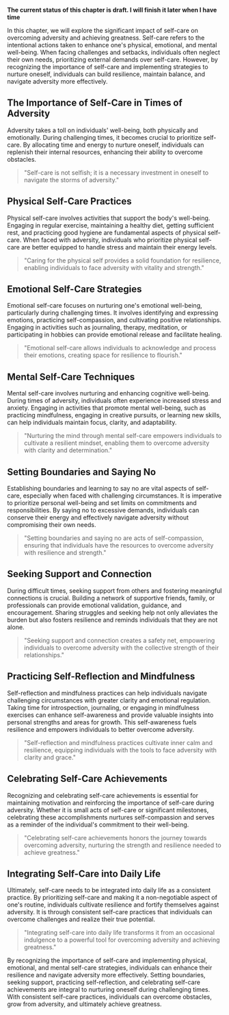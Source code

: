 **The current status of this chapter is draft. I will finish it later when I have time**

In this chapter, we will explore the significant impact of self-care on overcoming adversity and achieving greatness. Self-care refers to the intentional actions taken to enhance one's physical, emotional, and mental well-being. When facing challenges and setbacks, individuals often neglect their own needs, prioritizing external demands over self-care. However, by recognizing the importance of self-care and implementing strategies to nurture oneself, individuals can build resilience, maintain balance, and navigate adversity more effectively.

**The Importance of Self-Care in Times of Adversity**
-----------------------------------------------------

Adversity takes a toll on individuals' well-being, both physically and emotionally. During challenging times, it becomes crucial to prioritize self-care. By allocating time and energy to nurture oneself, individuals can replenish their internal resources, enhancing their ability to overcome obstacles.
> "Self-care is not selfish; it is a necessary investment in oneself to navigate the storms of adversity."

**Physical Self-Care Practices**
--------------------------------

Physical self-care involves activities that support the body's well-being. Engaging in regular exercise, maintaining a healthy diet, getting sufficient rest, and practicing good hygiene are fundamental aspects of physical self-care. When faced with adversity, individuals who prioritize physical self-care are better equipped to handle stress and maintain their energy levels.
> "Caring for the physical self provides a solid foundation for resilience, enabling individuals to face adversity with vitality and strength."

**Emotional Self-Care Strategies**
----------------------------------

Emotional self-care focuses on nurturing one's emotional well-being, particularly during challenging times. It involves identifying and expressing emotions, practicing self-compassion, and cultivating positive relationships. Engaging in activities such as journaling, therapy, meditation, or participating in hobbies can provide emotional release and facilitate healing.
> "Emotional self-care allows individuals to acknowledge and process their emotions, creating space for resilience to flourish."

**Mental Self-Care Techniques**
-------------------------------

Mental self-care involves nurturing and enhancing cognitive well-being. During times of adversity, individuals often experience increased stress and anxiety. Engaging in activities that promote mental well-being, such as practicing mindfulness, engaging in creative pursuits, or learning new skills, can help individuals maintain focus, clarity, and adaptability.
> "Nurturing the mind through mental self-care empowers individuals to cultivate a resilient mindset, enabling them to overcome adversity with clarity and determination."

**Setting Boundaries and Saying No**
------------------------------------

Establishing boundaries and learning to say no are vital aspects of self-care, especially when faced with challenging circumstances. It is imperative to prioritize personal well-being and set limits on commitments and responsibilities. By saying no to excessive demands, individuals can conserve their energy and effectively navigate adversity without compromising their own needs.
> "Setting boundaries and saying no are acts of self-compassion, ensuring that individuals have the resources to overcome adversity with resilience and strength."

**Seeking Support and Connection**
----------------------------------

During difficult times, seeking support from others and fostering meaningful connections is crucial. Building a network of supportive friends, family, or professionals can provide emotional validation, guidance, and encouragement. Sharing struggles and seeking help not only alleviates the burden but also fosters resilience and reminds individuals that they are not alone.
> "Seeking support and connection creates a safety net, empowering individuals to overcome adversity with the collective strength of their relationships."

**Practicing Self-Reflection and Mindfulness**
----------------------------------------------

Self-reflection and mindfulness practices can help individuals navigate challenging circumstances with greater clarity and emotional regulation. Taking time for introspection, journaling, or engaging in mindfulness exercises can enhance self-awareness and provide valuable insights into personal strengths and areas for growth. This self-awareness fuels resilience and empowers individuals to better overcome adversity.
> "Self-reflection and mindfulness practices cultivate inner calm and resilience, equipping individuals with the tools to face adversity with clarity and grace."

**Celebrating Self-Care Achievements**
--------------------------------------

Recognizing and celebrating self-care achievements is essential for maintaining motivation and reinforcing the importance of self-care during adversity. Whether it is small acts of self-care or significant milestones, celebrating these accomplishments nurtures self-compassion and serves as a reminder of the individual's commitment to their well-being.
> "Celebrating self-care achievements honors the journey towards overcoming adversity, nurturing the strength and resilience needed to achieve greatness."

**Integrating Self-Care into Daily Life**
-----------------------------------------

Ultimately, self-care needs to be integrated into daily life as a consistent practice. By prioritizing self-care and making it a non-negotiable aspect of one's routine, individuals cultivate resilience and fortify themselves against adversity. It is through consistent self-care practices that individuals can overcome challenges and realize their true potential.
> "Integrating self-care into daily life transforms it from an occasional indulgence to a powerful tool for overcoming adversity and achieving greatness."

By recognizing the importance of self-care and implementing physical, emotional, and mental self-care strategies, individuals can enhance their resilience and navigate adversity more effectively. Setting boundaries, seeking support, practicing self-reflection, and celebrating self-care achievements are integral to nurturing oneself during challenging times. With consistent self-care practices, individuals can overcome obstacles, grow from adversity, and ultimately achieve greatness.
